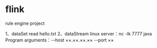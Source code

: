# flink
rule engine project

1、dataSet
read hello.txt
2、dataStream
linux server：nc -lk 7777
java Program arguments：--host ××.××.××.×× --port ××
